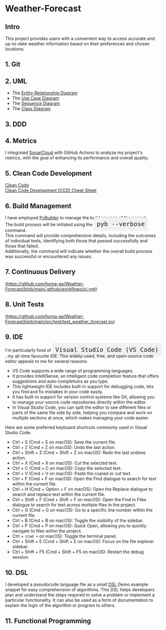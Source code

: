 # Weather-Forecast
## Intro
This project provides users with a convenient way to access accurate and up-to-date weather information based on their preferences and chosen locations.

## 1. Git

## 2. UML
* The [Entity-Relationship Diagram](https://github.com/homa-ae/Weather-Forecast/blob/main/Diagrams/Entity-Relationship%20Diagram.jpg) 
* The [Use Case Diagram](https://github.com/homa-ae/Weather-Forecast/blob/main/Diagrams/Use%20Case%20Diagram.jpg)
* The [Sequence Diagram](https://github.com/homa-ae/Weather-Forecast/blob/main/Diagrams/Sequence%20Diagram.jpg)
* The [Class Diagram](https://github.com/homa-ae/Weather-Forecast/blob/main/Diagrams/Class%20Diagram.jpg)
  
## 3. DDD

## 4. Metrics
I integrated [SonarCloud](https://sonarcloud.io/projects?reliability=1) with GitHub Actions to analyze my project's metrics, with the goal of enhancing its performance and overall quality.

## 5. Clean Code Development
[Clean Code](https://github.com/homa-ae/Weather-Forecast/blob/main/documents/clean-code.md)  
[Clean Code Development (CCD) Cheat Sheet](https://github.com/homa-ae/Weather-Forecast/edit/main/documents/clean-code-cheat-sheet.md)

## 6. Build Management
I have employed [PyBuilder](https://github.com/homa-ae/Weather-Forecast/blob/main/build.py)  to manage the build process of the project.   
The build process will be initiated using the 
<kbd style="font-size: 20px; padding: 10px; border-radius: 5px; background-color: #f0f0f0;">
pyb --verbose
</kbd>
command.   
This command will provide comprehensive details, including the outcomes of individual tests, identifying both those that passed successfully and those that failed.  
Additionally, the command will indicate whether the overall build process was successful or encountered any issues.

## 7. Continuous Delivery
(https://github.com/homa-ae/Weather-Forecast/blob/main/.github/workflows/ci.yml)

## 8. Unit Tests
(https://github.com/homa-ae/Weather-Forecast/blob/main/src/test/test_weather_forecast.py)

## 9. IDE
I'm particularly fond of 
<kbd style="font-size: 20px; padding: 10px; border-radius: 5px; background-color: #f0f0f0;">
Visual Studio Code (VS Code)
</kbd>
, my all-time favourite IDE. This widely-used, free, and open-source code editor appeals to me for several reasons:
* VS Code supports a wide range of programming languages.
* It provides IntelliSense, an intelligent code completion feature that offers suggestions and auto-completions as you type.
* This lightweight IDE includes built-in support for debugging code, lets you find and fix mistakes in your code easily. 
* It has built-in support for version control systems like Git, allowing you to manage your source code repositories directly within the editor.
* In Visual Studio Code, you can split the editor to see different files or parts of the same file side by side, helping you compare and work on multiple sections at once,     which makes managing your code easier.

Here are some preferred keyboard shortcuts commonly used in Visual Studio Code:

* Ctrl + S (Cmd + S on macOS): Save the current file.  
* Ctrl + Z (Cmd + Z on macOS): Undo the last action.  
* Ctrl + Shift + Z (Cmd + Shift + Z on macOS): Redo the last undone action.  
* Ctrl + X (Cmd + X on macOS): Cut the selected text.  
* Ctrl + C (Cmd + C on macOS): Copy the selected text.  
* Ctrl + V (Cmd + V on macOS): Paste the copied or cut text.  
* Ctrl + F (Cmd + F on macOS): Open the Find dialogue to search for text within the current file.  
* Ctrl + H (Cmd + Option + F on macOS): Open the Replace dialogue to search and replace text within the current file.  
* Ctrl + Shift + F (Cmd + Shift + F on macOS): Open the Find in Files dialogue to search for text across multiple files in the project.  
* Ctrl + G (Cmd + G on macOS): Go to a specific line number within the current file.  
* Ctrl + B (Cmd + B on macOS): Toggle the visibility of the sidebar.  
* Ctrl + P (Cmd + P on macOS): Quick Open, allowing you to quickly navigate to files within the project.  
* Ctrl + ` (Cmd + ` on macOS): Toggle the terminal panel.  
* Ctrl + Shift + E (Cmd + Shift + E on macOS): Focus on the file explorer sidebar.  
* Ctrl + Shift + F5 (Cmd + Shift + F5 on macOS): Restart the debug session.  
    
## 10. DSL
I developed a pseudocode language file as a small [DSL](https://github.com/homa-ae/Weather-Forecast/blob/main/documents/dsl.pseudo) Demo example snippet for easy comprehension of algorithms. This DSL helps developers plan and understand the steps required to solve a problem or implement a particular functionality. It can also be used as a form of documentation to explain the logic of the algorithm or program to others.     

## 11. Functional Programming
